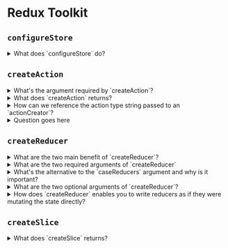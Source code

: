 # Redux Toolkit

## `configureStore`

<details>
  <summary>What does `configureStore` do?</summary>
  <br/>

  Creates a Redux store instance like the original `createStore` from Redux, but accepts a named options object and sets up the Redux DevTools Extension automatically.

</details>

## `createAction`

<details>
  <summary>What's the argument required by `createAction`?</summary>
  <br/>

  `createAction` accepts an action type string as an argument:

  ```js
  const increment = createAction('INCREMENT');
  ```

</details>
<details>
  <summary>What does `createAction` returns?</summary>
  <br/>

  An __action creator function__ that uses the string provided as a type.

  Yes, this means the name is a bit incorrect - we're creating an "action creator funtion", not an "action object", but it's shorter and easier to remember that createActionCreator.

  ```js
  const increment = createAction('INCREMENT');
  console.log(increment())
  // {type: "INCREMENT"
  ```

</details>
<details>
  <summary>How can we reference the action type string passed to an `actionCreator`?</summary>
  <br/>

  1. The action creator's `toString()` method has been overridden, and will return the action type string.
  2. The type string is also available as a `.type` field on the function.

  ```js
  const increment = createAction('INCREMENT')

  console.log(increment.toString())
  // "INCREMENT"

  console.log(increment.type)
  // "INCREMENT"
  ```

</details>
<details>
  <summary>Question goes here</summary>
  <br/>

  This is the hidden answer

</details>

## `createReducer`

<details>
  <summary>What are the two main benefit of `createReducer`?</summary>
  <br/>

  1. Simplifies creating Redux reducer functions, by defining them as lookup tables of functions to handle each action type.
  2. It allows you to drastically simplify immutable update logic, by writing "mutative" code inside your reducers.

</details>
<details>
  <summary>What are the two required arguments of `createReducer`</summary>
  <br/>

  1. `initialState`: The initial state that should be used when the reducer is called the first time.
  2. `caseReducers`: An object mapping from action types to _case reducers_, each of which handles one specific action type.

  ```js
  const counterReducer = createReducer(0, {
    increment: (state, action) => state + action.payload,
    decrement: (state, action) => state - action.payload,
  })
  ```

</details>
<details>
  <summary>What's the alternative to the `caseReducers` argument and why is it important?</summary>
  <br/>

  The second argument may be a "builder callback" function that can be used to add case handlers for specific action types, match against a range of action types, or provide a fallback default case if no other actions matched:

  ```js
  const initialState = {
    counter: 0,
    rejectedActions: 0,
    unhandledActions: 0,
  }

  const exampleReducer = createReducer(initialState, builder => {
    builder
      .addCase('counter', state => [
        state.counter++
      })
      .addMatcher(
        action => action.type.endsWith('/rejected'),
        (state, action) => {
          state.rejectedActions++
        }
      )
      .addDefaultCase((state, action) => {
        state.unhandledActons++
      }
  })
  ```

  __Note__: If you are using TypeScript, it is highly recommended to use the builder callback API to get proper inference of TS types for acton objects.

</details>
<details>
  <summary>What are the two optional arguments of `createReducer`?</summary>
  <br/>

  1. `actionMatchers`: An optional array of objects that include a `matcher` function to determine if an action should be handled, and a `reducer` function that updated the state. This argument will be ignored if the second argument is a builder callback.
  2. `defaultCase`: A reducer that will be run if no other case reducers or matchers handle a given action. This argument will be ignored if the seconde argument is a builder callback.

</details>
<details>
  <summary>How does `createReducer` enables you to write reducers as if they were mutating the state directly?</summary>
  <br/>

  `createReducer` uses the [immer](https://github.com/mweststrate/immer) library to let you write reducers as if they were mutating the state directly. In reality, the reducer receives a proxy state that translates all mutations into equivalent copy operations.

</details>

## `createSlice`

<details>
  <summary>What does `createSlice` returns?</summary>
  <br/>

  Returns a "slice" object that contains the generated reducer function as a field named `reducer`, and the generated action creators inside an object called `actions`.

</details>